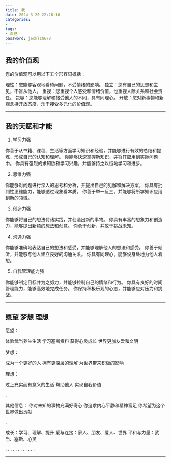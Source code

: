 ```yaml
---
title: 我
date: 2024-3-20 22:26:16
categories: 
- 
tags:
- 自己
password: jecklzh678
---
```


我的价值观
-

您的价值观可以用以下五个形容词概括：

理性：您能够客观地看待问题，不受情绪的影响。
独立：您有自己的思想和主见，不盲从他人。
重视：您重视个人感受和情绪价值，也重视人际关系和社会责任。
包容：您能够理解和接受他人的不同，具有同理心。
开放：您对新事物和新观念持开放态度，乐于接受多元化的价值观。

---

我的天赋和才能
-

1. 学习力强

你善于从书籍、课程、生活等方面学习知识和经验，并能够进行有效的总结和提炼，形成自己的认知和理解。
你能够快速掌握新知识，并将其应用到实际问题中。
你具有强烈的求知欲和学习兴趣，并能够持之以恒地学习和进步。

2. 思维力强

你能够对问题进行深入的思考和分析，并提出自己的见解和解决方案。
你具有批判性思维能力，能够透过现象看本质。
你善于举一反三，并能够将所学知识应用到新的领域。

3. 创造力强

你能够将自己的想法付诸实践，并创造出新的事物。
你具有丰富的想象力和创造力，能够提出新颖的想法和创意。
你勇于创新，并敢于挑战未知。

4. 沟通力强

你能够准确地表达自己的想法和感受，并能够理解他人的想法和感受。
你善于倾听，并能够与他人建立良好的沟通关系。
你具有同理心，能够设身处地为他人着想。

5. 自我管理能力强

你能够制定目标并为之努力，并能够控制自己的情绪和行为。
你具有良好的时间管理能力，能够高效地完成任务。
你保持积极乐观的心态，并能够应对压力和挑战。

---

愿望 梦想 理想
-

愿望：

体验武当养生生活
学习塞斯资料
获得心灵成长
世界更加友爱和文明

梦想：

成为一个更好的人
拥有更深层的理解
为世界带来积极的影响

理想：

过上充实而有意义的生活
帮助他人
实现自我价值

.

其他信息：
你对未知的事物充满好奇心
你追求内心平静和精神富足
你希望为这个世界做出贡献

.

成长：学习、理解、提升
爱与连接：家人、朋友、爱人、世界
平和与力量：武当、塞斯、心灵

.
.
.
.
.
.
.
.
.
.
.
.




---